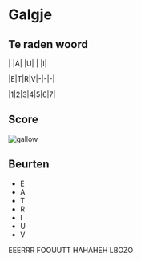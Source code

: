 # Galgje

## Te raden woord

| |A| |U| | |I|

|E|T|R|V|-|-|-|

|1|2|3|4|5|6|7|

## Score
![gallow](./images/5.png)

## Beurten
* E
* A
* T
* R
* I
* U
* V

EEERRR FOOUUTT HAHAHEH LBOZO
